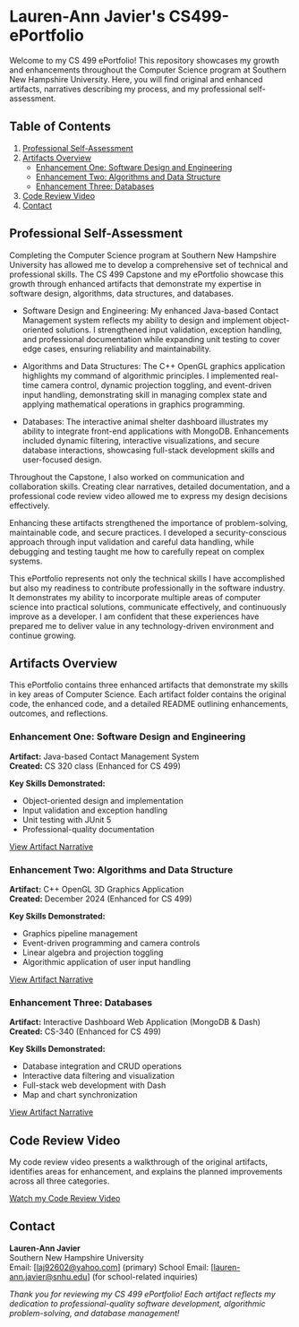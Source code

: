# Lauren-Ann Javier's CS499-ePortfolio

Welcome to my CS 499 ePortfolio! This repository showcases my growth and enhancements throughout the Computer Science program at Southern New Hampshire University. Here, you will find original and enhanced artifacts, narratives describing my process, and my professional self-assessment.  


## Table of Contents

1.  [Professional Self-Assessment](#professional-self-assessment)
2. [Artifacts Overview](#artifacts-overview)
   - [Enhancement One: Software Design and Engineering](#enhancement-one-software-design-and-engineering)
   - [Enhancement Two: Algorithms and Data Structure](#enhancement-two-algorithms-and-data-structure)
   - [Enhancement Three: Databases](#enhancement-three-databases)
3. [Code Review Video](#code-review-video)
4. [Contact](#contact)


## Professional Self-Assessment

Completing the Computer Science program at Southern New Hampshire University has allowed me to develop a comprehensive set of technical and professional skills. The CS 499 Capstone and my ePortfolio showcase this growth through enhanced artifacts that demonstrate my expertise in software design, algorithms, data structures, and databases.

- Software Design and Engineering: My enhanced Java-based Contact Management system reflects my ability to design and implement object-oriented solutions. I strengthened input validation, exception handling, and professional documentation while expanding unit testing to cover edge cases, ensuring reliability and maintainability.

- Algorithms and Data Structures: The C++ OpenGL graphics application highlights my command of algorithmic principles. I implemented real-time camera control, dynamic projection toggling, and event-driven input handling, demonstrating skill in managing complex state and applying mathematical operations in graphics programming.

- Databases: The interactive animal shelter dashboard illustrates my ability to integrate front-end applications with MongoDB. Enhancements included dynamic filtering, interactive visualizations, and secure database interactions, showcasing full-stack development skills and user-focused design.

Throughout the Capstone, I also worked on communication and collaboration skills. Creating clear narratives, detailed documentation, and a professional code review video allowed me to express my design decisions effectively.

Enhancing these artifacts strengthened the importance of problem-solving, maintainable code, and secure practices. I developed a security-conscious approach through input validation and careful data handling, while debugging and testing taught me how to carefully repeat on complex systems.

This ePortfolio represents not only the technical skills I have accomplished but also my readiness to contribute professionally in the software industry. It demonstrates my ability to incorporate multiple areas of computer science into practical solutions, communicate effectively, and continuously improve as a developer. I am confident that these experiences have prepared me to deliver value in any technology-driven environment and continue growing.  


## Artifacts Overview

This ePortfolio contains three enhanced artifacts that demonstrate my skills in key areas of Computer Science. Each artifact folder contains the original code, the enhanced code, and a detailed README outlining enhancements, outcomes, and reflections.

### Enhancement One: Software Design and Engineering

**Artifact:** Java-based Contact Management System  
**Created:** CS 320 class (Enhanced for CS 499)  

**Key Skills Demonstrated:**
- Object-oriented design and implementation
- Input validation and exception handling
- Unit testing with JUnit 5
- Professional-quality documentation

[View Artifact Narrative](Software_Design_and_Engineering/Enhancement_One_Narrative.md)


### Enhancement Two: Algorithms and Data Structure

**Artifact:** C++ OpenGL 3D Graphics Application  
**Created:** December 2024 (Enhanced for CS 499)

**Key Skills Demonstrated:**
- Graphics pipeline management
- Event-driven programming and camera controls
- Linear algebra and projection toggling
- Algorithmic application of user input handling

[View Artifact Narrative](Algorithms_and_Data_Structure/Enhancement_Two_Narrative.md)  


### Enhancement Three: Databases

**Artifact:** Interactive Dashboard Web Application (MongoDB & Dash)  
**Created:** CS-340 (Enhanced for CS 499)

**Key Skills Demonstrated:**
- Database integration and CRUD operations
- Interactive data filtering and visualization
- Full-stack web development with Dash
- Map and chart synchronization

[View Artifact Narrative](Databases/Enhancement_Three_Narrative.md)  


## Code Review Video

My code review video presents a walkthrough of the original artifacts, identifies areas for enhancement, and explains the planned improvements across all three categories.  

[Watch my Code Review Video](https://youtu.be/rmdByI7XCHk)


## Contact

**Lauren-Ann Javier**  
Southern New Hampshire University  
Email: [laj92602@yahoo.com] (primary)
School Email: [lauren-ann.javier@snhu.edu] (for school-related inquiries)


*Thank you for reviewing my CS 499 ePortfolio! Each artifact reflects my dedication to professional-quality software development, algorithmic problem-solving, and database management!*
